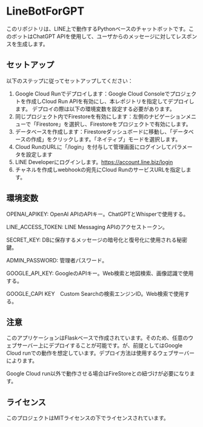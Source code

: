 # LineBotForGPT

このリポジトリは、LINE上で動作するPythonベースのチャットボットです。このボットはChatGPT APIを使用して、ユーザからのメッセージに対してレスポンスを生成します。

## セットアップ

以下のステップに従ってセットアップしてください：

1. Google Cloud Runでデプロイします：Google Cloud Consoleでプロジェクトを作成しCloud Run APIを有効にし、本レポジトリを指定してデプロイします。
デプロイの際は以下の環境変数を設定する必要があります。
2. 同じプロジェクト内でFirestoreを有効にします：左側のナビゲーションメニューで「Firestore」を選択し、Firestoreをプロジェクトで有効にします。
3. データベースを作成します：Firestoreダッシュボードに移動し、「データベースの作成」をクリックします。「ネイティブ」モードを選択します。
4. Cloud RunのURLに「/login」を付与して管理画面にログインしてパラメータを設定します
5. LINE Developerにログインします。https://account.line.biz/login
6. チャネルを作成しwebhookの宛先にCloud RunのサービスURLを指定します。

## 環境変数

OPENAI_APIKEY: OpenAI APIのAPIキー。ChatGPTとWhisperで使用する。

LINE_ACCESS_TOKEN: LINE Messaging APIのアクセストークン。

SECRET_KEY: DBに保存するメッセージの暗号化と復号化に使用される秘密鍵。

ADMIN_PASSWORD: 管理者パスワード。

GOOGLE_API_KEY: GoogleのAPIキー。Web検索と地図検索、画像認識で使用する。

GOOGLE_CAPI KEY　Custom Searchの検索エンジンID。Web検索で使用する。

## 注意

このアプリケーションはFlaskベースで作成されています。そのため、任意のウェブサーバー上にデプロイすることが可能です。が、前提としてはGoogle Cloud runでの動作を想定しています。デプロイ方法は使用するウェブサーバーによります。

Google Cloud run以外で動作させる場合はFireStoreとの紐づけが必要になります。

## ライセンス

このプロジェクトはMITライセンスの下でライセンスされています。
